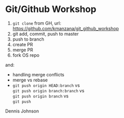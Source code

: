 Git/Github Workshop
===================

1. `git clone` from GH, url: https://github.com/kmanzana/git_github_workshop
1. git add, commit, push to master
1. push to branch
1. create PR
1. merge PR
1. fork OS repo

and:
- handling merge conflicts
- merge vs rebase
- `git push origin HEAD:branch` vs   
`git push origin branch:branch` vs   
`git push origin branch` vs   
`git push`

Dennis Johnson

